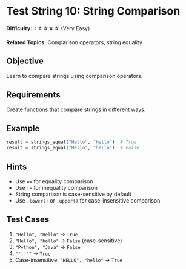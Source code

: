 # Test String 10: String Comparison

**Difficulty:** ⭐☆☆☆☆ (Very Easy)

**Related Topics:** Comparison operators, string equality

## Objective

Learn to compare strings using comparison operators.

## Requirements

Create functions that compare strings in different ways.

## Example

```python
result = strings_equal("Hello", "Hello")  # True
result = strings_equal("Hello", "hello")  # False
```

## Hints

- Use `==` for equality comparison
- Use `!=` for inequality comparison
- String comparison is case-sensitive by default
- Use `.lower()` or `.upper()` for case-insensitive comparison

## Test Cases

1. `"Hello", "Hello"` → `True`
2. `"Hello", "hello"` → `False` (case-sensitive)
3. `"Python", "Java"` → `False`
4. `"", ""` → `True`
5. Case-insensitive: `"HELLO", "hello"` → `True`
